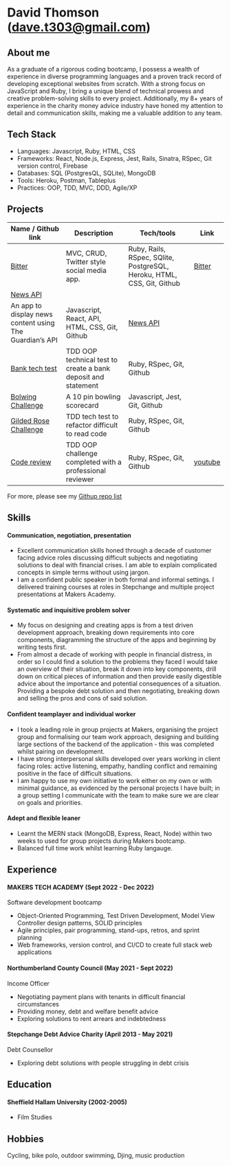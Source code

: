 # David Thomson (dave.t303@gmail.com)

## About me

As a graduate of a rigorous coding bootcamp, I possess a wealth of experience in diverse programming languages and a proven track record of developing exceptional websites from scratch. With a strong focus on JavaScript and Ruby, I bring a unique blend of technical prowess and creative problem-solving skills to every project. Additionally, my 8+ years of experience in the charity money advice industry have honed my attention to detail and communication skills, making me a valuable addition to any team.


## Tech Stack

- Languages: Javascript, Ruby, HTML, CSS
- Frameworks: React, Node.js, Express, Jest, Rails, Sinatra, RSpec, Git version control, Firebase
- Databases: SQL (PostgresQL, SQLite), MongoDB
- Tools: Heroku, Postman, Tableplus
- Practices: OOP, TDD, MVC, DDD, Agile/XP 


## Projects 


| Name / Github link                  | Description              | Tech/tools        | Link
| ---------------------------- | ------------------------ | ----------------- | -----------
| [Bitter](https://github.com/Dmum303/twitter_clone)                | MVC, CRUD, Twitter style social media app.  | Ruby, Rails, RSpec, SQlite, PostgreSQL, Heroku, HTML, CSS, Git, Github | [Bitter](https://warm-beyond-56666.herokuapp.com/) |
| [News API](https://github.com/Dmum303/Portfolio-news-api) | 
An app to display news content using The Guardian’s API| Javascript, React, API, HTML, CSS, Git, Github |[News API](https://polar-dusk-26234.herokuapp.com/feed) |
| [Bank tech test](https://github.com/Dmum303/bank_tech_test_ruby)               | TDD OOP technical test to create a bank deposit and statement | Ruby, RSpec, Git, Github              | |
| [Bolwing Challenge](https://github.com/Dmum303/bowling-challenge )            | A 10 pin bowling scorecard | Javascript, Jest, Git, Github        |   
| [Gilded Rose Challenge](https://github.com/Dmum303/gilded_rose_ruby) | TDD tech test to refactor difficult to read code | Ruby, RSpec, Git, Github |
| [Code review](https://github.com/Dmum303/review-4)| TDD OOP challenge completed with a professional reviewer| Ruby, RSpec, Git, Github | [youtube](https://youtu.be/KU5JjfKdhSc)|

For more, please see my [Githup repo list](https://github.com/Dmum303?tab=repositories)

## Skills

#### Communication, negotiation, presentation

- Excellent communication skills honed through a decade of customer facing advice roles discussing difficult subjects and negotiating solutions to deal with financial crises. I am able to explain complicated concepts in simple terms without using jargon.
- I am a confident public speaker in both formal and informal settings. I delivered training courses at roles in Stepchange and multiple project presentations at Makers Academy. 

#### Systematic and inquisitive problem solver

- My focus on designing and creating apps is from a test driven development approach, breaking down requirements into core components, diagramming the structure of the apps and beginning by writing tests first.
- From almost a decade of working with people in financial distress, in order so I could find a solution to the problems they faced I would take an overview of their situation, break it down into key components, drill down on critical pieces of information and then provide easily digestible advice about the importance and potential consequences of a situation. Providing a bespoke debt solution and then negotiating, breaking down and selling the pros and cons of said solution.

#### Confident teamplayer and individual worker

- I took a leading role in group projects at Makers, organising the project group and formalising our team work approach, designing and building large sections of the backend of the application - this was completed whilst pairing on development.
- I have strong interpersonal skills developed over years working in client facing roles: active listening, empathy, handling conflict and remaining positive in the face of difficult situations.
- I am happy to use my own initiative to work either on my own or with minimal guidance, as evidenced by the personal projects I have built; in a group setting I communicate with the team to make sure we are clear on goals and priorities. 

#### Adept and flexible leaner 

- Learnt the MERN stack (MongoDB, Express, React, Node) within two weeks to used for group projects during Makers bootcamp.
- Balanced full time work  whilst learning Ruby langauge.

## Experience

#### MAKERS TECH ACADEMY (Sept 2022 - Dec 2022)
Software development bootcamp 

- Object-Oriented Programming, Test Driven Development, Model View Controller design patterns, SOLID principles
- Agile principles, pair programming, stand-ups, retros, and sprint planning
- Web frameworks, version control, and CI/CD to create full stack web applications


#### Northumberland County Council (May 2021 - Sept 2022)  
Income Officer

- Negotiating payment plans with tenants in difficult financial circumstances
- Providing money, debt and welfare benefit advice
- Exploring solutions to rent arrears and indebtedness

#### Stepchange Debt Advice Charity (April 2013 - May 2021)  
Debt Counsellor

- Exploring debt solutions with people struggling in debt crisis

## Education

#### Sheffield Hallam University (2002-2005)

- Film Studies

## Hobbies

Cycling, bike polo, outdoor swimming, Djing, music production
